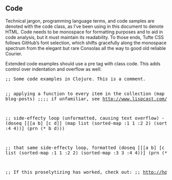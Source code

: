 <article>
  <section>
    <h2 id="code">Code</h2>
    <p>Technical jargon, programming language terms, and code samples are denoted with the <span class="code">code</span> class, as I’ve been using in this document to denote HTML. Code needs to be monospace for formatting purposes and to aid in code analysis, but it must maintain its readability. To those ends, Tufte CSS follows GitHub’s font selection, which shifts gracefully along the monospace spectrum from the elegant but rare Consolas all the way to good old reliable Courier.</p>
    <p>Extended code examples should use a <span class="code">pre</span> tag with class <span class="code">code</span>. This adds control over indentation and overflow as well:</p>
    <pre class="code">
;; Some code examples in Clojure. This is a comment.

;; applying a function to every item in the collection
(map tufte-css blog-posts)
;;;; if unfamiliar, see http://www.lispcast.com/annotated-map

;; side-effecty loop (unformatted, causing text overflow) - from https://clojuredocs.org/clojure.core/doseq
(doseq [[[a b] [c d]] (map list (sorted-map :1 1 :2 2) (sorted-map :3 3 :4 4))] (prn (* b d)))

;; that same side-effecty loop, formatted
(doseq [[[a b] [c d]] (map list
                         (sorted-map :1 1 :2 2)
                         (sorted-map :3 3 :4 4))]
(prn (* b d)))

;; If this proselytizing has worked, check out:
;; http://howistart.org/posts/clojure/1
    </pre>
  </section>
</article>
